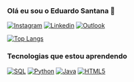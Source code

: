 ### Olá eu sou o Eduardo Santana 👋

[![Instagram](https://img.shields.io/badge/Instagram-E4405F?style=for-the-badge&logo=instagram&logoColor=white)](https://www.instagram.com/_dhuu/)
[![Linkedin](https://img.shields.io/badge/LinkedIn-0077B5?style=for-the-badge&logo=linkedin&logoColor=white)](https://www.linkedin.com/in/eduardo-santana-de-lima-gouveia-612945192/)
[![Outlook](https://img.shields.io/badge/Microsoft_Outlook-0078D4?style=for-the-badge&logo=microsoft-outlook&logoColor=white)]()

[![Top Langs](https://github-readme-stats.vercel.app/api/top-langs/?username=He4tzera&theme=tokyonight&layout=compact)](https://github.com/He4tzera/github-readme-stats)

### Tecnologias que estou aprendendo 
[![SQL](https://img.shields.io/badge/Microsoft_SQL_Server-CC2927?style=for-the-badge&logo=microsoft-sql-server&logoColor=white)]()
[![Python](https://img.shields.io/badge/Python-14354C?style=for-the-badge&logo=python&logoColor=white)]()
[![Java](https://img.shields.io/badge/Java-ED8B00?style=for-the-badge&logo=openjdk&logoColor=white)]()
[![HTML5](https://img.shields.io/badge/HTML5-E34F26?style=for-the-badge&logo=html5&logoColor=white)]()

